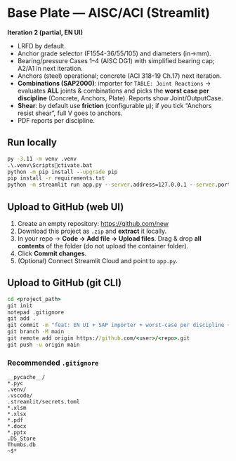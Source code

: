 
# Base Plate — AISC/ACI (Streamlit)

**Iteration 2 (partial, EN UI)**
- LRFD by default.
- Anchor grade selector (F1554-36/55/105) and diameters (in→mm).
- Bearing/pressure Cases 1–4 (AISC DG1) with simplified bearing cap; A2/A1 in next iteration.
- Anchors (steel) operational; concrete (ACI 318-19 Ch.17) next iteration.
- **Combinations (SAP2000)**: importer for `TABLE: Joint Reactions` → evaluates **ALL** joints & combinations and picks the **worst case per discipline** (Concrete, Anchors, Plate). Reports show Joint/OutputCase.
- **Shear**: by default use **friction** (configurable μ); if you tick “Anchors resist shear”, full V goes to anchors.
- PDF reports per discipline.

## Run locally
```bat
py -3.11 -m venv .venv
.\.venv\Scriptsctivate.bat
python -m pip install --upgrade pip
pip install -r requirements.txt
python -m streamlit run app.py --server.address=127.0.0.1 --server.port=8590
```

## Upload to GitHub (web UI)
1. Create an empty repository: https://github.com/new
2. Download this project as `.zip` and **extract** it locally.
3. In your repo → **Code → Add file → Upload files**. Drag & drop **all contents** of the folder (do not upload the container folder).
4. Click **Commit changes**.
5. (Optional) Connect Streamlit Cloud and point to `app.py`.

## Upload to GitHub (git CLI)
```bat
cd <project_path>
git init
notepad .gitignore
git add .
git commit -m "feat: EN UI + SAP importer + worst-case per discipline + friction"
git branch -M main
git remote add origin https://github.com/<user>/<repo>.git
git push -u origin main
```
### Recommended `.gitignore`
```
__pycache__/
*.pyc
.venv/
.vscode/
.streamlit/secrets.toml
*.xlsm
*.xlsx
*.pdf
*.docx
*.pptx
.DS_Store
Thumbs.db
~$*
```
